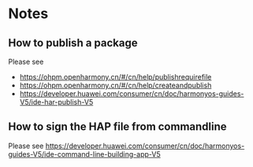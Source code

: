 # Notes

## How to publish a package

Please see
 - <https://ohpm.openharmony.cn/#/cn/help/publishrequirefile>
 - <https://ohpm.openharmony.cn/#/cn/help/createandpublish>
 - <https://developer.huawei.com/consumer/cn/doc/harmonyos-guides-V5/ide-har-publish-V5>

## How to sign the HAP file from commandline

Please see
<https://developer.huawei.com/consumer/cn/doc/harmonyos-guides-V5/ide-command-line-building-app-V5>
